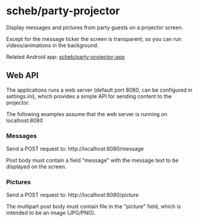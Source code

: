 scheb/party-projector
=====================

Display messages and pictures from party guests on a projector screen.

Except for the message ticker the screen is transparent, so you can run videos/animations in the background.

Related Android app: [scheb/party-projector-app](https://github.com/scheb/party-projector-app)

## Web API

The applications runs a web server (default port 8080, can be configured in settings.ini), which provides a
simple API for sending content to the projector.

The following examples assume that the web server is running on localhost:8080

### Messages

Send a POST request to: http://localhost:8080/message

Post body must contain a field "message" with the message text to be displayed on the screen.

### Pictures

Send a POST request to: http://localhost:8080/picture

The multipart post body must contain file in the "picture" field, which is intended to be an image (JPG/PNG).
